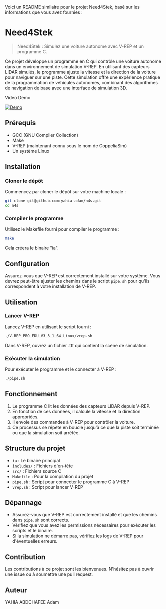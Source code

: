 Voici un README similaire pour le projet Need4Stek, basé sur les informations que vous avez fournies :

# Need4Stek

> Need4Stek : Simulez une voiture autonome avec V-REP et un programme C.

Ce projet développe un programme en C qui contrôle une voiture autonome dans un environnement de simulation V-REP. En utilisant des capteurs LIDAR simulés, le programme ajuste la vitesse et la direction de la voiture pour naviguer sur une piste. Cette simulation offre une expérience pratique de la programmation de véhicules autonomes, combinant des algorithmes de navigation de base avec une interface de simulation 3D.


Video Demo


[![Demo](https://img.youtube.com/vi/DImUoC9wzeo/0.jpg)](https://youtu.be/DImUoC9wzeo "Demo Video")


## Prérequis

- GCC (GNU Compiler Collection)
- Make
- V-REP (maintenant connu sous le nom de CoppeliaSim)
- Un système Linux

## Installation

### Cloner le dépôt

Commencez par cloner le dépôt sur votre machine locale :

```bash
git clone git@github.com:yahia-adam/n4s.git
cd n4s
```

### Compiler le programme

Utilisez le Makefile fourni pour compiler le programme :

```bash
make
```

Cela créera le binaire "ia".

## Configuration

Assurez-vous que V-REP est correctement installé sur votre système. Vous devrez peut-être ajuster les chemins dans le script `pipe.sh` pour qu'ils correspondent à votre installation de V-REP.

## Utilisation

### Lancer V-REP

Lancez V-REP en utilisant le script fourni :

```bash
./V-REP_PRO_EDU_V3_3_1_64_Linux/vrep.sh
```

Dans V-REP, ouvrez un fichier .ttt qui contient la scène de simulation.

### Exécuter la simulation

Pour exécuter le programme et le connecter à V-REP :

```bash
./pipe.sh
```

## Fonctionnement

1. Le programme C lit les données des capteurs LIDAR depuis V-REP.
2. En fonction de ces données, il calcule la vitesse et la direction appropriées.
3. Il envoie des commandes à V-REP pour contrôler la voiture.
4. Ce processus se répète en boucle jusqu'à ce que la piste soit terminée ou que la simulation soit arrêtée.

## Structure du projet

- `ia` : Le binaire principal
- `includes/` : Fichiers d'en-tête
- `src/` : Fichiers source C
- `Makefile` : Pour la compilation du projet
- `pipe.sh` : Script pour connecter le programme C à V-REP
- `vrep.sh` : Script pour lancer V-REP

## Dépannage

- Assurez-vous que V-REP est correctement installé et que les chemins dans `pipe.sh` sont corrects.
- Vérifiez que vous avez les permissions nécessaires pour exécuter les scripts et le binaire.
- Si la simulation ne démarre pas, vérifiez les logs de V-REP pour d'éventuelles erreurs.

## Contribution

Les contributions à ce projet sont les bienvenues. N'hésitez pas à ouvrir une issue ou à soumettre une pull request.

## Auteur

YAHIA ABDCHAFEE Adam
